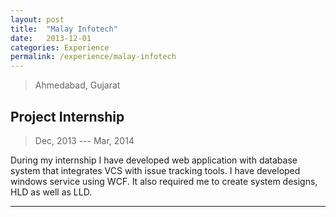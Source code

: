 ```yaml
---
layout: post
title:  "Malay Infotech"
date:   2013-12-01
categories: Experience
permalink: /experience/malay-infotech
---
```

> Ahmedabad, Gujarat

## Project Internship
> Dec, 2013 --- Mar, 2014 

During my internship I have developed web application with database system that integrates VCS with issue tracking tools. I have developed windows service using WCF. It also required me to create system designs, HLD as well as LLD.

---